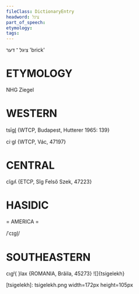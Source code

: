 ```yaml
---
fileClass: DictionaryEntry
headword: ציגל
part_of_speech: 
etymology: 
tags: 
---
```

ציגל
־
דער
'brick'

ETYMOLOGY
===========
NHG Ziegel

WESTERN
========

tsīgl̥ {WTCP, Budapest, Hutterer 1965: 139}

ciˑgl {WTCP, Vác, 47197}

CENTRAL
========

cɩ̆gʎ {ETCP, Sîg Felső Szek, 47223}

HASIDIC
=======
= AMERICA = 

/ˈcɪgl̩/

SOUTHEASTERN
==============

cɩgʲ{ }lax {ROMANIA, Brăila, 45273}
![]{tsigelekh}


[tsigelekh]: tsigelekh.png width=172px height=105px